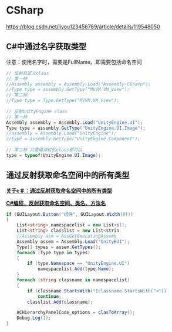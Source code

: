 # CSharp

https://blog.csdn.net/liyou123456789/article/details/119548050

## C#中通过名字获取类型

注意：使用名字时，需要是FullName，即需要包括命名空间

``` C#
// 反射自定义class
// 第一种
//Assembly assembly = Assembly.Load("Assembly-CSharp");
//Type type = assembly.GetType("MVVM.VM_View"); 
// 第二种
//Type type = Type.GetType("MVVM.VM_View");
 
// 反射UnityEngine class
// 第一种
Assembly assembly = Assembly.Load("UnityEngine.UI");
Type type = assembly.GetType("UnityEngine.UI.Image");
//assembly = Assembly.Load("UnityEngine");
//type = assembly.GetType("UnityEngine.Component");
 
// 第二种 只要编译过的class都可以
type = typeof(UnityEngine.UI.Image);
```

## 通过反射获取命名空间中的所有类型

**[关于c＃：通过反射获取命名空间中的所有类型](<https://www.codenong.com/79693/>)**

**[C#编程，反射获取命名空间、类名、方法名](<https://blog.csdn.net/qq_43307934/article/details/117304067>)**

```C#
if (GUILayout.Button("组件", GUILayout.Width(0)))
{
    List<string> namespacelist = new List<s();
    List<string> classlist = new List<strin
    //Assembly asm = AssGetExecutingAssemb
    Assembly assem = Assembly.Load("UnityEUI");
    Type[] types = assem.GetTypes();
    foreach (Type type in types)
    {
        if (type.Namespace == "UnityEngine.UI")
            namespacelist.Add(type.Name);
    }
    foreach (string classname in namespacelist)
    {
        if (classname.StartsWith("Iclassname.StartsWith("<"))
            continue;
        classlist.Add(classname);

    ACHierarchyPanelCode_options = clasToArray();
    Debug.Log(1);
}
```
